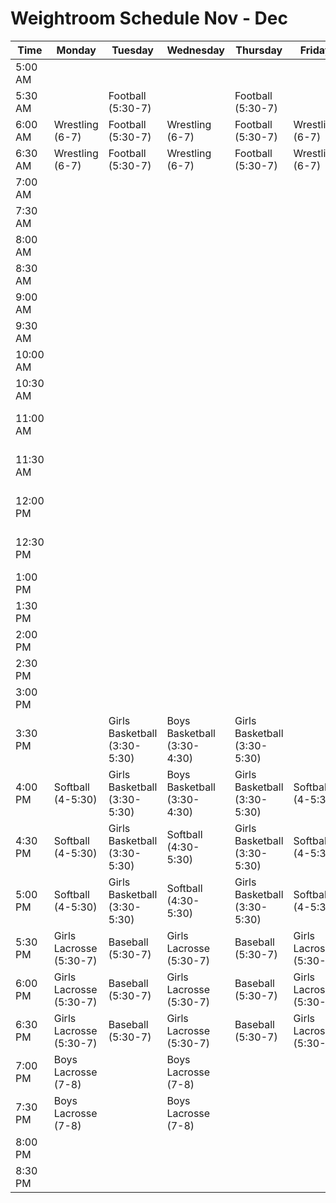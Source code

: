 # Weightroom Schedule Nov - Dec

| Time      | Monday                        | Tuesday                       | Wednesday                     | Thursday                      | Friday                        | Saturday                      | Sunday                        |
|-----------|-------------------------------|-------------------------------|-------------------------------|-------------------------------|-------------------------------|-------------------------------|-------------------------------|
| 5:00 AM   |                               |                               |                               |                               |                               |                               |                               |
| 5:30 AM   |                               | Football (5:30-7)             |                               | Football (5:30-7)             |                               |                               |                               |
| 6:00 AM   | Wrestling (6-7)               | Football (5:30-7)             | Wrestling (6-7)               | Football (5:30-7)             | Wrestling (6-7)               |                               |                               |
| 6:30 AM   | Wrestling (6-7)               | Football (5:30-7)             | Wrestling (6-7)               | Football (5:30-7)             | Wrestling (6-7)               |                               |                               |
| 7:00 AM   |                               |                               |                               |                               |                               |                               |                               |
| 7:30 AM   |                               |                               |                               |                               |                               | Football (7:30-9)             |                               |
| 8:00 AM   |                               |                               |                               |                               |                               | Football (7:30-9)             |                               |
| 8:30 AM   |                               |                               |                               |                               |                               | Football (7:30-9)             |                               |
| 9:00 AM   |                               |                               |                               |                               |                               | Wrestling (9-11)              |                               |
| 9:30 AM   |                               |                               |                               |                               |                               | Wrestling (9-11)              |                               |
| 10:00 AM  |                               |                               |                               |                               |                               | Wrestling (9-11)              |                               |
| 10:30 AM  |                               |                               |                               |                               |                               | Wrestling (9-11)              |                               |
| 11:00 AM  |                               |                               |                               |                               |                               | Boys Basketball (11-1)        |                               |
| 11:30 AM  |                               |                               |                               |                               |                               | Boys Basketball (11-1)        |                               |
| 12:00 PM  |                               |                               |                               |                               |                               | Boys Basketball (11-1)        |                               |
| 12:30 PM  |                               |                               |                               |                               |                               | Boys Basketball (11-1)        |                               |
| 1:00 PM   |                               |                               |                               |                               |                               |                               |                               |
| 1:30 PM   |                               |                               |                               |                               |                               |                               |                               |
| 2:00 PM   |                               |                               |                               |                               |                               |                               |                               |
| 2:30 PM   |                               |                               |                               |                               |                               |                               |                               |
| 3:00 PM   |                               |                               |                               |                               |                               |                               |                               |
| 3:30 PM   |                               | Girls Basketball (3:30-5:30)  | Boys Basketball (3:30-4:30)   | Girls Basketball (3:30-5:30)  |                               |                               |                               |
| 4:00 PM   | Softball (4-5:30)             | Girls Basketball (3:30-5:30)  | Boys Basketball (3:30-4:30)   | Girls Basketball (3:30-5:30)  | Softball (4-5:30)             |                               |                               |
| 4:30 PM   | Softball (4-5:30)             | Girls Basketball (3:30-5:30)  | Softball (4:30-5:30)          | Girls Basketball (3:30-5:30)  | Softball (4-5:30)             |                               |                               |
| 5:00 PM   | Softball (4-5:30)             | Girls Basketball (3:30-5:30)  | Softball (4:30-5:30)          | Girls Basketball (3:30-5:30)  | Softball (4-5:30)             |                               |                               |
| 5:30 PM   | Girls Lacrosse (5:30-7)       | Baseball (5:30-7)             | Girls Lacrosse (5:30-7)       | Baseball (5:30-7)             | Girls Lacrosse (5:30-7)       |                               |                               |
| 6:00 PM   | Girls Lacrosse (5:30-7)       | Baseball (5:30-7)             | Girls Lacrosse (5:30-7)       | Baseball (5:30-7)             | Girls Lacrosse (5:30-7)       |                               |                               |
| 6:30 PM   | Girls Lacrosse (5:30-7)       | Baseball (5:30-7)             | Girls Lacrosse (5:30-7)       | Baseball (5:30-7)             | Girls Lacrosse (5:30-7)       |                               |                               |
| 7:00 PM   | Boys Lacrosse (7-8)           |                               | Boys Lacrosse (7-8)           |                               |                               |                               |                               |
| 7:30 PM   | Boys Lacrosse (7-8)           |                               | Boys Lacrosse (7-8)           |                               |                               |                               |                               |
| 8:00 PM   |                               |                               |                               |                               |                               |                               |                               |
| 8:30 PM   |                               |                               |                               |                               |                               |                               |                               |
